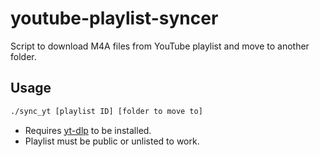 # youtube-playlist-syncer

Script to download M4A files from YouTube playlist and move to another folder.

## Usage

```bash
./sync_yt [playlist ID] [folder to move to]
```

- Requires [yt-dlp](https://github.com/yt-dlp/yt-dlp) to be installed.
- Playlist must be public or unlisted to work.

